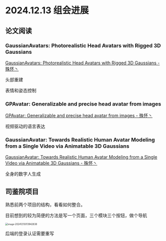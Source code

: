 # 2024.12.13 组会进展

## 论文阅读

### GaussianAvatars: Photorealistic Head Avatars with Rigged 3D Gaussians

[GaussianAvatars: Photorealistic Head Avatars with Rigged 3D Gaussians - 殊怀丶](http://blog.lvshuhuai.cn/#/article/174)

头部重建

表情和姿态控制

### GPAvatar: Generalizable and precise head avatar from images

[GPAvatar: Generalizable and precise head avatar from images - 殊怀丶](http://blog.lvshuhuai.cn/#/article/175)

视频驱动的语言表达

### GaussianAvatar: Towards Realistic Human Avatar Modeling from a Single Video via Animatable 3D Gaussians

[GaussianAvatar: Towards Realistic Human Avatar Modeling from a Single Video via Animatable 3D Gaussians - 殊怀丶](http://blog.lvshuhuai.cn/#/article/176)

全身的数字人生成

## 司鉴院项目

熟悉前两个项目的结构，看看如何整合。

目前想到的较为简便的方法是写一个页面，三个模块三个按钮，做个导航

<img src="http://public.file.lvshuhuai.cn/images\image-20241213013942638.png" alt="image-20241213013942638" style="zoom:50%;" />

后端的登录认证需要重写